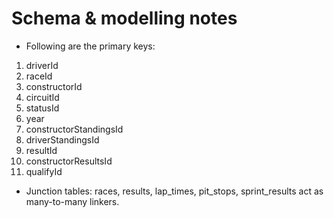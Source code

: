 # Schema & modelling notes

- Following are the primary keys: 
1) driverId
2) raceId
3) constructorId
4) circuitId
5) statusId
6) year
7) constructorStandingsId
8) driverStandingsId
9) resultId
10) constructorResultsId
11) qualifyId

- Junction tables: races, results, lap_times, pit_stops, sprint_results act as many-to-many linkers.